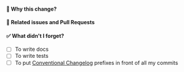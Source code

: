 
#### :rocket: Why this change?

#### :memo: Related issues and Pull Requests

#### :white_check_mark: What didn't I forget?

- [ ] To write docs
- [ ] To write tests
- [ ] To put [Conventional Changelog](https://dredd.readthedocs.io/en/latest/contributing/#sem-rel) prefixes in front of all my commits
